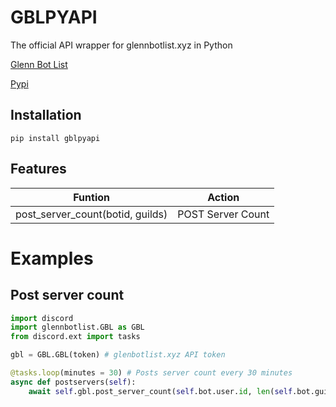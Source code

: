 # GBLPYAPI
The official API wrapper for glennbotlist.xyz in Python

[Glenn Bot List](https://glennbotlist.xyz)

[Pypi](https://pypi.org/project/gblpyapi/)

## Installation
``pip install gblpyapi``

## Features
Funtion  | Action
------------- | -------------
post_server_count(botid, guilds)  | POST Server Count

# Examples
## Post server count

```python
import discord
import glennbotlist.GBL as GBL
from discord.ext import tasks

gbl = GBL.GBL(token) # glenbotlist.xyz API token

@tasks.loop(minutes = 30) # Posts server count every 30 minutes
async def postservers(self):
    await self.gbl.post_server_count(self.bot.user.id, len(self.bot.guilds))

```


